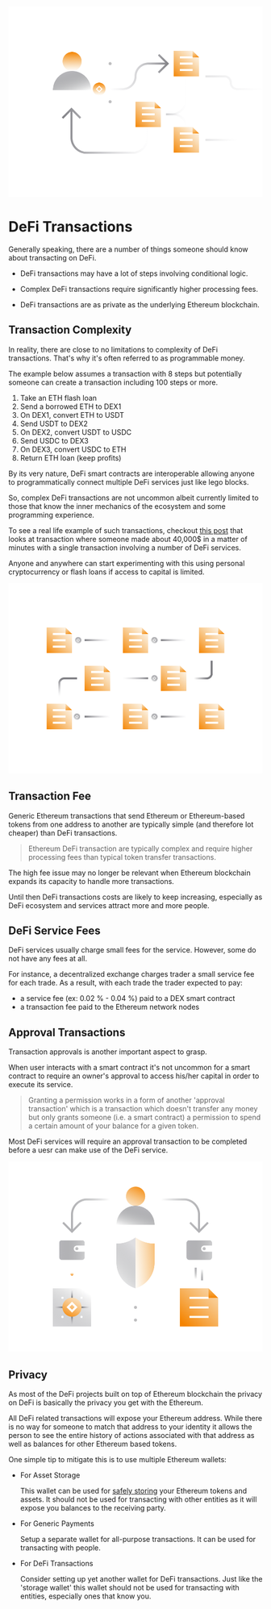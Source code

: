![](../images/defi6-Main-l.png)

# DeFi Transactions

Generally speaking, there are a number of things someone should know about transacting on DeFi.

- DeFi transactions may have a lot of steps involving conditional logic.

- Complex DeFi transactions require significantly higher processing fees.

- DeFi transactions are as private as the underlying Ethereum blockchain.

## Transaction Complexity

In reality, there are close to no limitations to complexity of DeFi transactions. That's why it's often referred to as programmable money.

The example below assumes a transaction with 8 steps but potentially someone can create a transaction including 100 steps or more.

1. Take an ETH flash loan
2. Send a borrowed ETH to DEX1
3. On DEX1, convert ETH to USDT
4. Send USDT to DEX2
5. On DEX2, convert USDT to USDC
6. Send USDC to DEX3
7. On DEX3, convert USDC to ETH
8. Return ETH loan (keep profits)

By its very nature, DeFi smart contracts are interoperable allowing anyone to programmatically connect multiple DeFi services just like lego blocks.

So, complex DeFi transactions are not uncommon albeit currently limited to those that know the inner mechanics of the ecosystem and some programming experience.

To see a real life example of such transactions, checkout [this post](https://www.coindesk.com/first-mover-how-a-defi-trader-made-an-89-profit-in-minutes-slinging-stablecoins) that looks at transaction where someone made about 40,000$ in a matter of minutes with a single transaction involving a number of DeFi services.

Anyone and anywhere can start experimenting with this using personal cryptocurrency or flash loans if access to capital is limited.

![](../images/defi6-Fees-l.png)

## Transaction Fee

Generic Ethereum transactions that send Ethereum or Ethereum-based tokens from one address to another are typically simple (and therefore lot cheaper) than DeFi transactions.

> Ethereum DeFi transaction are typically complex and require higher processing fees than typical token transfer transactions.

The high fee issue may no longer be relevant when Ethereum blockchain expands its capacity to handle more transactions. 

Until then DeFi transactions costs are likely to keep increasing, especially as DeFi ecosystem and services attract more and more people.

## DeFi Service Fees

DeFi services usually charge small fees for the service. However, some do not have any fees at all. 

For instance, a decentralized exchange charges trader a small service fee for each trade. As a result, with each trade the trader expected to pay:

- a service fee (ex: 0.02 % - 0.04 %) paid to a DEX smart contract
- a transaction fee paid to the Ethereum network nodes

## Approval Transactions

Transaction approvals is another important aspect to grasp.

When user interacts with a smart contract it's not uncommon for a smart contract to require an owner's approval to access his/her capital in order to execute its service.

> Granting a permission works in a form of another 'approval transaction' which is a transaction which doesn't transfer any money but only grants someone (i.e. a smart contract) a permission to spend a certain amount of your balance for a given token.

Most DeFi services will require an approval transaction to be completed before a uesr can make use of the DeFi service.

![](../images/defi6-defiprivacy-l.png)

## Privacy

As most of the DeFi projects built on top of Ethereum blockchain the privacy on DeFi is basically the privacy you get with the Ethereum. 

All DeFi related transactions will expose your Ethereum address. While there is no way for someone to match that address to your identity it allows the person to see the entire history of actions associated with that address as well as balances for other Ethereum based tokens.

One simple tip to mitigate this is to use multiple Ethereum wallets: 

- For Asset Storage

    This wallet can be used for [safely storing](../../fundamentals/en/4-safe-storage-basics.md) your Ethereum tokens and assets. It should not be used for transacting with other entities as it will expose you balances to the receiving party.
     
- For Generic Payments

    Setup a separate wallet for all-purpose transactions. It can be used for transacting with people.
    
- For DeFi Transactions

    Consider setting up yet another wallet for DeFi transactions. Just like the 'storage wallet' this wallet should not be used for transacting with entities, especially ones that know you.
